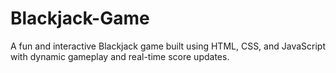 # Blackjack-Game
A fun and interactive Blackjack game built using HTML, CSS, and JavaScript with dynamic gameplay and real-time score updates.
